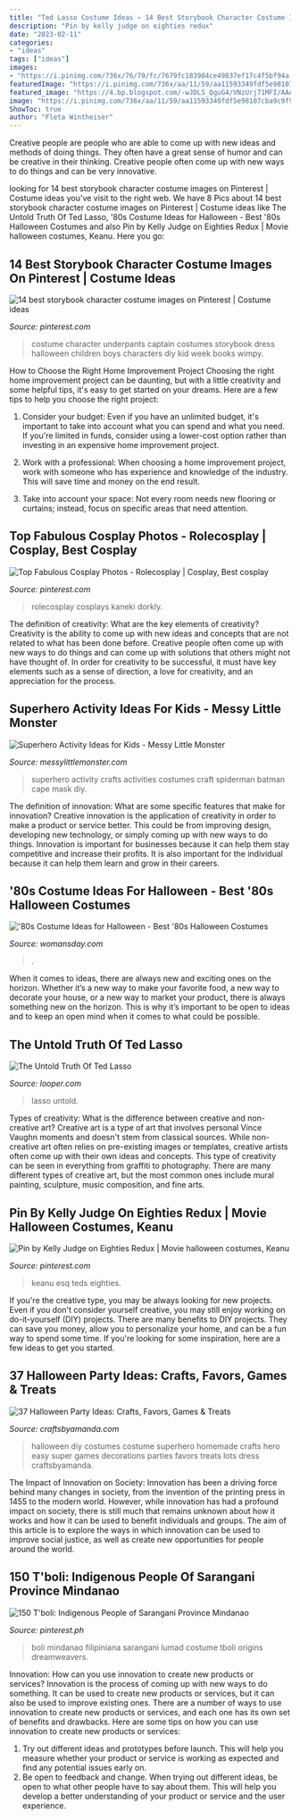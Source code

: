 ```yaml
---
title: "Ted Lasso Costume Ideas ~ 14 Best Storybook Character Costume Images On Pinterest"
description: "Pin by kelly judge on eighties redux"
date: "2023-02-11"
categories:
- "ideas"
tags: ["ideas"]
images:
- "https://i.pinimg.com/736x/76/79/fc/7679fc183984ce49837ef17c4f5bf94a--cosplay-perücken.jpg"
featuredImage: "https://i.pinimg.com/736x/aa/11/59/aa11593349fdf5e98107cba9c9f94050.jpg"
featured_image: "https://4.bp.blogspot.com/-wJDLS_QguG4/VNzUrj71MFI/AAAAAAAADPA/TfXqlx-o44Q/s1600/superhero%2Bcostume%2Bideas.jpg"
image: "https://i.pinimg.com/736x/aa/11/59/aa11593349fdf5e98107cba9c9f94050.jpg"
ShowToc: true
author: "Fleta Wintheiser"
---
```



Creative people are people who are able to come up with new ideas and methods of doing things. They often have a great sense of humor and can be creative in their thinking. Creative people often come up with new ways to do things and can be very innovative.

	

		
looking for 14 best storybook character costume images on Pinterest | Costume ideas you've visit to the right web. We have 8 Pics about 14 best storybook character costume images on Pinterest | Costume ideas like The Untold Truth Of Ted Lasso, &#039;80s Costume Ideas for Halloween - Best &#039;80s Halloween Costumes and also Pin by Kelly Judge on Eighties Redux | Movie halloween costumes, Keanu. Here you go:
		
    
## 14 Best Storybook Character Costume Images On Pinterest | Costume Ideas

<img loading=lazy src="https://i.pinimg.com/736x/aa/11/59/aa11593349fdf5e98107cba9c9f94050.jpg" onerror="this.onerror=null;this.src='https://tse3.mm.bing.net/th?id=OIP.Scl2I_dPOpglZgHaGEd9ZwHaJ3&amp;pid=15.1';" alt="14 best storybook character costume images on Pinterest | Costume ideas">

_Source: pinterest.com_

>costume character underpants captain costumes storybook dress halloween children boys characters diy kid week books wimpy. 

	

How to Choose the Right Home Improvement Project
Choosing the right home improvement project can be daunting, but with a little creativity and some helpful tips, it's easy to get started on your dreams. Here are a few tips to help you choose the right project:
1. Consider your budget: Even if you have an unlimited budget, it's important to take into account what you can spend and what you need. If you're limited in funds, consider using a lower-cost option rather than investing in an expensive home improvement project.

2. Work with a professional: When choosing a home improvement project, work with someone who has experience and knowledge of the industry. This will save time and money on the end result.

3. Take into account your space: Not every room needs new flooring or curtains; instead, focus on specific areas that need attention.

    
## Top Fabulous Cosplay Photos - Rolecosplay | Cosplay, Best Cosplay

<img loading=lazy src="https://i.pinimg.com/736x/76/79/fc/7679fc183984ce49837ef17c4f5bf94a--cosplay-perücken.jpg" onerror="this.onerror=null;this.src='https://tse1.mm.bing.net/th?id=OIP.7sujgPzm7-Syq92IK2bosAHaLF&amp;pid=15.1';" alt="Top Fabulous Cosplay Photos - Rolecosplay | Cosplay, Best cosplay">

_Source: pinterest.com_

>rolecosplay cosplays kaneki dorkly. 

	

The definition of creativity: What are the key elements of creativity?
Creativity is the ability to come up with new ideas and concepts that are not related to what has been done before. Creative people often come up with new ways to do things and can come up with solutions that others might not have thought of. In order for creativity to be successful, it must have key elements such as a sense of direction, a love for creativity, and an appreciation for the process.

    
## Superhero Activity Ideas For Kids - Messy Little Monster

<img loading=lazy src="https://4.bp.blogspot.com/-wJDLS_QguG4/VNzUrj71MFI/AAAAAAAADPA/TfXqlx-o44Q/s1600/superhero%2Bcostume%2Bideas.jpg" onerror="this.onerror=null;this.src='https://tse2.mm.bing.net/th?id=OIP.hx2Qb5RFKr_GXXN1yRQzhQHaHa&amp;pid=15.1';" alt="Superhero Activity Ideas for Kids - Messy Little Monster">

_Source: messylittlemonster.com_

>superhero activity crafts activities costumes craft spiderman batman cape mask diy. 

	

The definition of innovation: What are some specific features that make for innovation?
Creative innovation is the application of creativity in order to make a product or service better. This could be from improving design, developing new technology, or simply coming up with new ways to do things. Innovation is important for businesses because it can help them stay competitive and increase their profits. It is also important for the individual because it can help them learn and grow in their careers.

    
## &#039;80s Costume Ideas For Halloween - Best &#039;80s Halloween Costumes

<img loading=lazy src="https://hips.hearstapps.com/vader-prod.s3.amazonaws.com/1559758191-prince-halloween-costume-1559758167.jpg?crop=1.00xw:0.600xh;0,0.00912xh&amp;resize=480:*" onerror="this.onerror=null;this.src='https://tse4.mm.bing.net/th?id=OIP.c6tRUeWU8Cod73QlZ3mAEAHaLH&amp;pid=15.1';" alt="&#039;80s Costume Ideas for Halloween - Best &#039;80s Halloween Costumes">

_Source: womansday.com_

>. 

	

When it comes to ideas, there are always new and exciting ones on the horizon. Whether it’s a new way to make your favorite food, a new way to decorate your house, or a new way to market your product, there is always something new on the horizon. This is why it’s important to be open to ideas and to keep an open mind when it comes to what could be possible.

    
## The Untold Truth Of Ted Lasso

<img loading=lazy src="https://img3.looper.com/img/gallery/the-untold-truth-of-ted-lasso/it-took-a-long-time-for-ted-lasso-to-return-1611159702.jpg" onerror="this.onerror=null;this.src='https://tse4.mm.bing.net/th?id=OIP.G9hcEQpp0NjBl_fKz8r2jQHaEK&amp;pid=15.1';" alt="The Untold Truth Of Ted Lasso">

_Source: looper.com_

>lasso untold. 

	

Types of creativity: What is the difference between creative and non-creative art?
Creative art is a type of art that involves personal Vince Vaughn moments and doesn't stem from classical sources. While non-creative art often relies on pre-existing images or templates, creative artists often come up with their own ideas and concepts. This type of creativity can be seen in everything from graffiti to photography. There are many different types of creative art, but the most common ones include mural painting, sculpture, music composition, and fine arts.

    
## Pin By Kelly Judge On Eighties Redux | Movie Halloween Costumes, Keanu

<img loading=lazy src="https://i.pinimg.com/originals/a0/26/bd/a026bdc8f204ae400d421543157cb42e.jpg" onerror="this.onerror=null;this.src='https://tse1.mm.bing.net/th?id=OIP.bWJu21HZIa-FPETt0Q4ODwHaKF&amp;pid=15.1';" alt="Pin by Kelly Judge on Eighties Redux | Movie halloween costumes, Keanu">

_Source: pinterest.com_

>keanu esq teds eighties. 

	

If you're the creative type, you may be always looking for new projects. Even if you don't consider yourself creative, you may still enjoy working on do-it-yourself (DIY) projects. There are many benefits to DIY projects. They can save you money, allow you to personalize your home, and can be a fun way to spend some time. If you're looking for some inspiration, here are a few ideas to get you started.

    
## 37 Halloween Party Ideas: Crafts, Favors, Games &amp; Treats

<img loading=lazy src="https://craftsbyamanda.com/wp-content/uploads/2015/10/halloween-party-ideas-kids-costumes1.jpg" onerror="this.onerror=null;this.src='https://tse3.mm.bing.net/th?id=OIP.kL5oXa4PAjmahQFa_uBI1gHaJC&amp;pid=15.1';" alt="37 Halloween Party Ideas: Crafts, Favors, Games &amp; Treats">

_Source: craftsbyamanda.com_

>halloween diy costumes costume superhero homemade crafts hero easy super games decorations parties favors treats lots dress craftsbyamanda. 

	

The Impact of Innovation on Society:
Innovation has been a driving force behind many changes in society, from the invention of the printing press in 1455 to the modern world. However, while innovation has had a profound impact on society, there is still much that remains unknown about how it works and how it can be used to benefit individuals and groups. The aim of this article is to explore the ways in which innovation can be used to improve social justice, as well as create new opportunities for people around the world.

    
## 150 T&#039;boli: Indigenous People Of Sarangani Province Mindanao

<img loading=lazy src="https://i.pinimg.com/474x/68/5c/d6/685cd655846e7007dd06238ccd6740d9--mindanao-phillipines.jpg" onerror="this.onerror=null;this.src='https://tse1.mm.bing.net/th?id=OIP.WYfU-1ygs98NA3SSLCM46wHaJ6&amp;pid=15.1';" alt="150 T&#039;boli: Indigenous People of Sarangani Province Mindanao">

_Source: pinterest.ph_

>boli mindanao filipiniana sarangani lumad costume tboli origins dreamweavers. 

	

Innovation: How can you use innovation to create new products or services?
Innovation is the process of coming up with new ways to do something. It can be used to create new products or services, but it can also be used to improve existing ones. There are a number of ways to use innovation to create new products or services, and each one has its own set of benefits and drawbacks. Here are some tips on how you can use innovation to create new products or services: 
1. Try out different ideas and prototypes before launch. This will help you measure whether your product or service is working as expected and find any potential issues early on. 
2. Be open to feedback and change. When trying out different ideas, be open to what other people have to say about them. This will help you develop a better understanding of your product or service and the user experience. 

